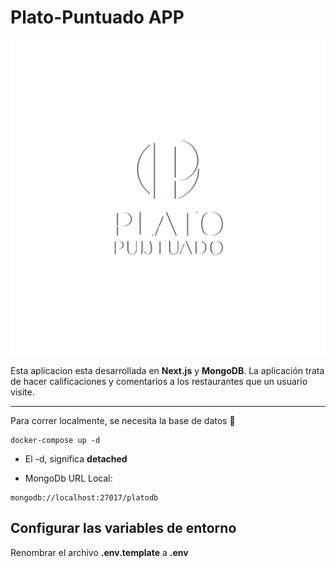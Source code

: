 # Plato-Puntuado APP

![Logo from app - Plato Puntuado!](/public/darktheme.png)


Esta aplicacion esta desarrollada en __Next.js__ y __MongoDB__. La aplicación trata de hacer calificaciones y comentarios a los restaurantes que un usuario visite.

---

Para correr localmente, se necesita la base de datos 🐳

```
docker-compose up -d
```

* El -d, significa __detached__

* MongoDb URL Local:

```
mongodb://localhost:27017/platodb
```

## Configurar las variables de entorno
Renombrar el archivo __.env.template__ a __.env__ 

